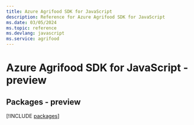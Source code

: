 ```yaml
---
title: Azure Agrifood SDK for JavaScript
description: Reference for Azure Agrifood SDK for JavaScript
ms.date: 03/05/2024
ms.topic: reference
ms.devlang: javascript
ms.service: agrifood
---
```

# Azure Agrifood SDK for JavaScript - preview
## Packages - preview
[!INCLUDE [packages](agrifood-index.md)]